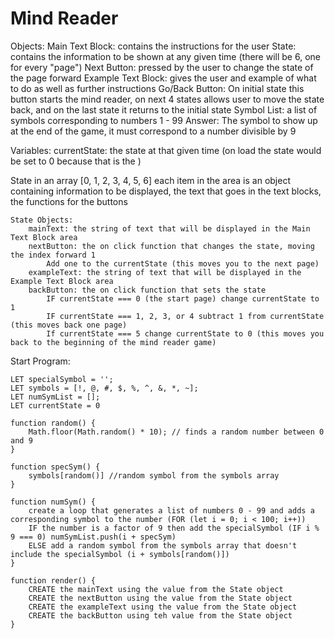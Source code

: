 # Mind Reader

Objects:
    Main Text Block: contains the instructions for the user
    State: contains the information to be shown at any given time (there will be 6, one for every "page")
    Next Button: pressed by the user to change the state of the page forward
    Example Text Block: gives the user and example of what to do as well as further instructions
    Go/Back Button: On initial state this button starts the mind reader, on next 4 states allows user to move the state back, and on the last state it returns to the initial state
    Symbol List: a list of symbols corresponding to numbers 1 - 99
    Answer: The symbol to show up at the end of the game, it must correspond to a number divisible by 9

Variables:
    currentState: the state at that given time (on load the state would be set to 0 because that is the )


State in an array [0, 1, 2, 3, 4, 5, 6]
    each item in the area is an object containing information to be displayed, the text that goes in the text blocks, the functions for the buttons

    State Objects:
        mainText: the string of text that will be displayed in the Main Text Block area
        nextButton: the on click function that changes the state, moving the index forward 1
            Add one to the currentState (this moves you to the next page)
        exampleText: the string of text that will be displayed in the Example Text Block area
        backButton: the on click function that sets the state
            IF currentState === 0 (the start page) change currentState to 1
            IF currentState === 1, 2, 3, or 4 subtract 1 from currentState (this moves back one page)
            If currentState === 5 change currentState to 0 (this moves you back to the beginning of the mind reader game)


Start Program:

    LET specialSymbol = '';
    LET symbols = [!, @, #, $, %, ^, &, *, ~];
    LET numSymList = [];
    LET currentState = 0

    function random() {
        Math.floor(Math.random() * 10); // finds a random number between 0 and 9
    }

    function specSym() {
        symbols[random()] //random symbol from the symbols array
    }

    function numSym() {
        create a loop that generates a list of numbers 0 - 99 and adds a corresponding symbol to the number (FOR (let i = 0; i < 100; i++))
        IF the number is a factor of 9 then add the specialSymbol (IF i % 9 === 0) numSymList.push(i + specSym)
        ELSE add a random symbol from the symbols array that doesn't include the specialSymbol (i + symbols[random()])
    }

    function render() {
        CREATE the mainText using the value from the State object
        CREATE the nextButton using the value from the State object
        CREATE the exampleText using the value from the State object
        CREATE the backButton using teh value from the State object
    }
